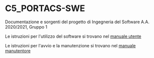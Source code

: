 # C5_PORTACS-SWE
Documentazione e sorgenti del progetto di Ingegneria del Software A.A. 2020/2021, Gruppo 1

Le istruzioni per l'utilizzo del software si trovano nel [manuale utente](./documentazione/documentazione_esterna/manuale_utente__v2.0.0.pdf)

Le istruzioni per l'avvio e la manutenzione si trovano nel [manuale manutentore](./documentazione/documentazione_esterna/manuale_manutentore__v2.0.0.pdf)